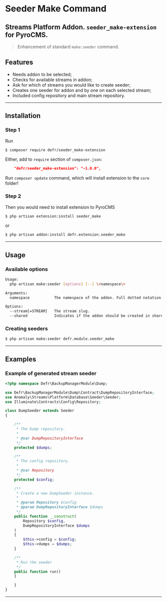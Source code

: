 # Seeder Make Command

## Streams Platform Addon. `seeder_make-extension` for PyroCMS.

> Enhancement of standard `make:seeder` command.

## Features

* Needs addon to be selected;
* Checks for available streams in addon;
* Ask for which of streams you would like to create seeder;
* Creates one seeder for addon and by one on each selected stream;
* Included config repository and main stream repository.

***

## Installation

### Step 1

Run
```bash
$ composer require defr/seeder_make-extension
```

Either, add to `require` section of `composer.json`:
```json
    "defr/seeder_make-extension": "~1.0.0",
```
Run `composer update` command, which will install extension to the `core` folder!

### Step 2

Then you would need to install extension to PyroCMS
```bash
$ php artisan extension:install seeder_make
```
or
```bash
$ php artisan addon:install defr.extension.seeder_make
```

***

## Usage

### Available options

```bash
Usage:
  php artisan make:seeder [options] [--] \<namespace\>

Arguments:
  namespace           The namespace of the addon. Full dotted notation - {vendor}.{type}.{slug}

Options:
  --stream[=STREAM]   The stream slug.
  --shared            Indicates if the addon should be created in shared addons.
```

### Creating seeders
```bash
$ php artisan make:seeder defr.module.seeder_make
```

***

## Examples

### Example of generated stream seeder

```php
<?php namespace Defr\BackupManagerModule\Dump;

use Defr\BackupManagerModule\Dump\Contract\DumpRepositoryInterface;
use Anomaly\Streams\Platform\Database\Seeder\Seeder;
use Illuminate\Contracts\Config\Repository;

class DumpSeeder extends Seeder
{

    /**
     * The Dump repository.
     *
     * @var DumpRepositoryInterface
     */
    protected $dumps;

    /**
     * The config repository.
     *
     * @var Repository
     */
    protected $config;

    /**
     * Create a new DumpSeeder instance.
     *
     * @param Repository $config
     * @param DumpRepositoryInterface $dumps
     */
    public function __construct(
        Repository $config,
        DumpRepositoryInterface $dumps
    )
    {
        $this->config = $config;
        $this->dumps = $dumps;
    }

    /**
     * Run the seeder
     */
    public function run()
    {

    }
}
```

***
